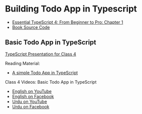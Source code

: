 # Building Todo App in Typescript

- [Essential TypeScript 4: From Beginner to Pro: Chapter 1](https://smallpdf.com/shared#st=94a9a751-91d8-446a-a8e4-666f0bfd3c49&fn=Adam+Freeman+-+Essential+TypeScript+4_+From+Beginner+to+Pro.pdf&ct=1622794833554&tl=share-document&rf=link)
- [Book Source Code](https://github.com/Apress/essential-typescript-4)

## Basic Todo App in TypeScript

[TypeScript Presentation for Class 4](https://docs.google.com/presentation/d/1eZxsv6O96GOANxOnREJVolMAqC0OmF4hv5XAloMrQLw/edit)

Reading Material:

- [A simple Todo App in TypeScript](https://github.com/panacloud/bootcamp-2021/tree/main/code/typescript/todo_helloworld)

Class 4 Videos: Basic Todo App in TypeScript

- [English on YouTube](https://www.youtube.com/watch?v=cVW5chnSyRM&ab_channel=PanacloudCloudAI%2CIoT%2CandBlockchainCourse)
- [English on Facebook](https://web.facebook.com/fb.anees.ahmed/videos/323990186055017?_rdc=1&_rdr)
- [Urdu on YouTube](https://www.youtube.com/watch?v=T0FGw7ksYFg&ab_channel=PanacloudUrduCloudAICourse)
- [Urdu on Facebook](https://web.facebook.com/Ai.SirQasim/videos/4174853202591898?_rdc=1&_rdr)

